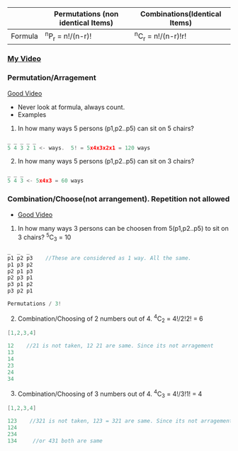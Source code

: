 
| | Permutations (non identical Items) | Combinations(Identical Items) |
|---|---|---|
|Formula| <sup>n</sup>P<sub>r</sub> = n!/(n-r)! | <sup>n</sup>C<sub>r</sub> = n!/(n-r)!r! |

### [My Video](https://youtu.be/ijLshCenMEk)

### Permutation/Arragement
[Good Video](https://www.youtube.com/watch?v=DROZVHObeko)
- Never look at formula, always count.
- Examples
1. In how many ways 5 persons (p1,p2..p5) can sit on 5 chairs?
```c
_ _ _ _ _ 
5 4 3 2 1 <- ways.  5! = 5x4x3x2x1 = 120 ways
```
2. In how many ways 5 persons (p1,p2..p5) can sit on 3 chairs?
```c
_ _ _ 
5 4 3 <- 5x4x3 = 60 ways
```

### Combination/Choose(not arrangement). Repetition not allowed
- [Good Video](https://www.youtube.com/watch?v=p8vIcmr_Pqo)
1. In how many ways 3 persons can be choosen from 5(p1,p2..p5) to sit on 3 chairs? <sup>5</sup>C<sub>3</sub> = 10
```c
_  _  _ 
p1 p2 p3    //These are considered as 1 way. All the same.
p1 p3 p2
p2 p1 p3
p2 p3 p1
p3 p1 p2
p3 p2 p1

Permutations / 3!
```
2. Combination/Choosing of 2 numbers out of 4. <sup>4</sup>C<sub>2</sub> = 4!/2!2! = 6
```c
[1,2,3,4]

12    //21 is not taken, 12 21 are same. Since its not arragement
13
14
23
24
34
```
3. Combination/Choosing of 3 numbers out of 4. <sup>4</sup>C<sub>3</sub> = 4!/3!1! = 4
```c
[1,2,3,4]

123    //321 is not taken, 123 = 321 are same. Since its not arragement
124
234
134     //or 431 both are same
```
